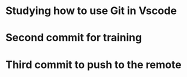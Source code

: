 # Studying how to use Git in Vscode

# Second commit for training 

# Third commit to push to the remote